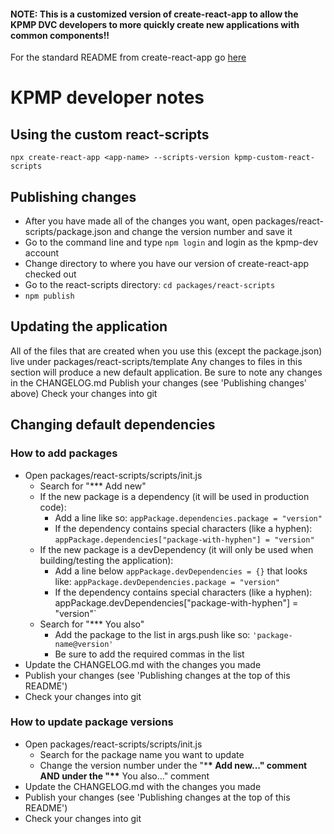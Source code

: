 #### NOTE: This is a customized version of create-react-app to allow the KPMP DVC developers to more quickly create new applications with common components!!

For the standard README from create-react-app go [here](https://github.com/facebook/create-react-app/blob/master/README.md)

# KPMP developer notes

## Using the custom react-scripts

`npx create-react-app <app-name> --scripts-version kpmp-custom-react-scripts`

## Publishing changes

- After you have made all of the changes you want, open packages/react-scripts/package.json and change the version number and save it
- Go to the command line and type `npm login` and login as the kpmp-dev account
- Change directory to where you have our version of create-react-app checked out
- Go to the react-scripts directory: `cd packages/react-scripts`
- `npm publish`

## Updating the application

All of the files that are created when you use this (except the package.json) live under packages/react-scripts/template
Any changes to files in this section will produce a new default application.
Be sure to note any changes in the CHANGELOG.md
Publish your changes (see 'Publishing changes' above)
Check your changes into git

## Changing default dependencies

### How to add packages

- Open packages/react-scripts/scripts/init.js
  - Search for "\*\*\* Add new"
  - If the new package is a dependency (it will be used in production code):
    - Add a line like so: `appPackage.dependencies.package = "version"`
    - If the dependency contains special characters (like a hyphen): `appPackage.dependencies["package-with-hyphen"] = "version"`
  - If the new package is a devDependency (it will only be used when building/testing the application):
    - Add a line below `appPackage.devDependencies = {}` that looks like: `appPackage.devDependencies.package = "version"`
    - If the dependency contains special characters (like a hyphen): appPackage.devDependencies["package-with-hyphen"] = "version"`
  - Search for "\*\*\* You also"
    - Add the package to the list in args.push like so: `'package-name@version'`
    - Be sure to add the required commas in the list
- Update the CHANGELOG.md with the changes you made
- Publish your changes (see 'Publishing changes at the top of this README')
- Check your changes into git

### How to update package versions

- Open packages/react-scripts/scripts/init.js
  - Search for the package name you want to update
  - Change the version number under the "\***\* Add new..." comment AND under the "\*\*** You also..." comment
- Update the CHANGELOG.md with the changes you made
- Publish your changes (see 'Publishing changes at the top of this README')
- Check your changes into git
